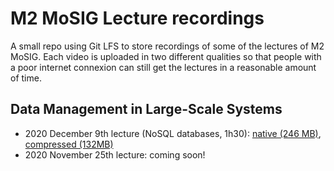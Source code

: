 # M2 MoSIG Lecture recordings
A small repo using Git LFS to store recordings of some of the lectures
of M2 MoSIG. Each video is uploaded in two different qualities so that
people with a poor internet connexion can still get the lectures in
a reasonable amount of time.

## Data Management in Large-Scale Systems
- 2020 December 9th lecture (NoSQL databases, 1h30): [native (246 MB)](./data_management_2020_12_09.mp4), [compressed (132MB)](./data_management_2020_12_09_low.mp4)
- 2020 November 25th lecture: coming soon!